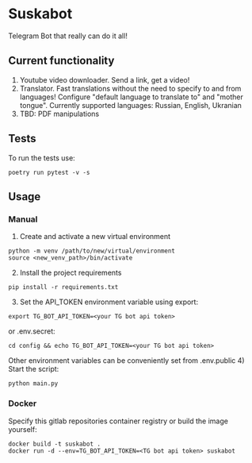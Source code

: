 # Suskabot
Telegram Bot that really can do it all!

## Current functionality
1) Youtube video downloader. Send a link, get a video!
2) Translator. Fast translations without the need to specify to and from languages! Configure "default language to translate to" and "mother tongue". Currently supported languages: Russian, English, Ukranian
3) TBD: PDF manipulations

## Tests
To run the tests use:
```shell
poetry run pytest -v -s
```

## Usage

### Manual 
1) Create and activate a new virtual environment
``` shell
python -m venv /path/to/new/virtual/environment
source <new_venv_path>/bin/activate
```
2) Install the project requirements
``` shell
pip install -r requirements.txt
```
3) Set the API_TOKEN environment variable using export:
``` shell
export TG_BOT_API_TOKEN=<your TG bot api token>
```
or .env.secret:
``` shell
cd config && echo TG_BOT_API_TOKEN=<your TG bot api token>
```
Other environment variables can be conveniently set from .env.public
4) Start the script:
```shell
python main.py
```

### Docker 
Specify this gitlab repositories container registry or build the image yourself:
 ``` shell
 docker build -t suskabot .
 docker run -d --env=TG_BOT_API_TOKEN=<TG bot api token> suskabot
 ```
